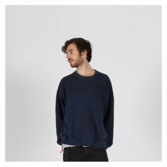 <!DOCTYPE html>
<html>
<head>

<link rel="stylesheet" href="https://cdnjs.cloudflare.com/ajax/libs/font-awesome/4.7.0/css/font-awesome.min.css">

<style>
 
.fa {
  padding: 20px;
  font-size: 30px;
  width: 50px;
  text-align: center;
  text-decoration: none;
}

.fa:hover {
  opacity: 0.7;
}

.fa-facebook {
  background: #3B5998;
  color: white;
}

.fa-twitter {
  background: #55ACEE;
  color: white;
}
 

</style>
  
</head>

<body>




</body>
<a href="https://soundcloud.com/schtu">
<img src="./Schtu Profile Pic Wide.jpg">
<a>
</html>
